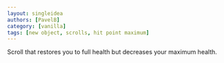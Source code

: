 ```yaml
---
layout: singleidea
authors: [PavelB]
category: [vanilla]
tags: [new object, scrolls, hit point maximum]
---
```

Scroll that restores you to full health but decreases your maximum health.
